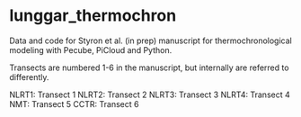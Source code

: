 lunggar_thermochron
===================

Data and code for Styron et al. (in prep) manuscript for thermochronological modeling with Pecube, PiCloud and Python.


Transects are numbered 1-6 in the manuscript, but internally are referred to 
differently.

NLRT1: Transect 1
NLRT2: Transect 2
NLRT3: Transect 3
NLRT4: Transect 4
NMT:   Transect 5
CCTR:  Transect 6